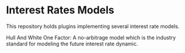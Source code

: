 Interest Rates Models
===================

This repository holds plugins implementing several interest rate models.

Hull And White One Factor: A no-arbitrage model which is the industry standard for modeling the future interest rate dynamic.